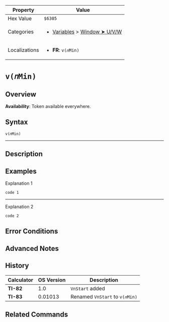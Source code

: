| Property      | Value |
|---------------|-------|
| Hex Value     | `$6305`|
| Categories    | <ul><li>[Variables](<../categories/Variables.md>) > [Window ➤ U/V/W](<../categories/Variables.md#Window ➤ U/V/W>)</li></ul> |
| Localizations | <ul><li><b>FR</b>: `v(𝑛Min)`</li></ul> |

# `v(𝑛Min)`

## Overview



<b>Availability</b>: Token available everywhere.

## Syntax
`v(𝑛Min)`

<hr>

## Description


## Examples

Explanation 1
```ti-basic
code 1
```
---
Explanation 2
```ti-basic
code 2
```

## Error Conditions


## Advanced Notes


## History
| Calculator | OS Version | Description |
|------------|------------|-------------|
| <b>TI-82</b> | 1.0 | `VnStart` added |
| <b>TI-83</b> | 0.01013 | Renamed `VnStart` to `v(𝑛Min)`

## Related Commands

